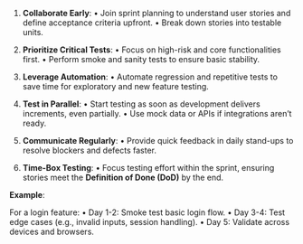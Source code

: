 1. **Collaborate Early**:
• Join sprint planning to understand user stories and define acceptance criteria upfront.
• Break down stories into testable units.

2. **Prioritize Critical Tests**:
• Focus on high-risk and core functionalities first.
• Perform smoke and sanity tests to ensure basic stability.

3. **Leverage Automation**:
• Automate regression and repetitive tests to save time for exploratory and new feature testing.

4. **Test in Parallel**:
• Start testing as soon as development delivers increments, even partially.
• Use mock data or APIs if integrations aren’t ready.

5. **Communicate Regularly**:
• Provide quick feedback in daily stand-ups to resolve blockers and defects faster.

6. **Time-Box Testing**:
• Focus testing effort within the sprint, ensuring stories meet the **Definition of Done (DoD)** by the end.


**Example**:

For a login feature:
• Day 1-2: Smoke test basic login flow.
• Day 3-4: Test edge cases (e.g., invalid inputs, session handling).
• Day 5: Validate across devices and browsers.